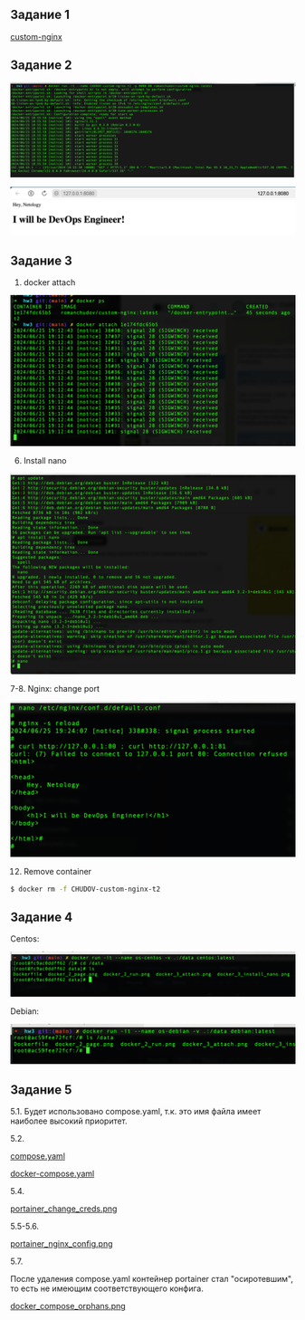 ## Задание 1

[custom-nginx](docker.io/romanchudov/custom-nginx)

## Задание 2

![Docker Run](docker_2_run.png)

![Docker Run Page](docker_2_page.png)

## Задание 3

1. docker attach <container ID>

![Docker Attach](docker_3_attach.png)

6. Install nano

![Docker Install nano](docker_3_install_nano.png)

7-8. Nginx: change port

![Docker Nginx change port](docker_3_nginx_port.png)

12. Remove container

```sh
$ docker rm -f CHUDOV-custom-nginx-t2
```

## Задание 4

Centos:

![Centos](docker_4_centos.png)

Debian:

![Debian](docker_4_debian.png)

## Задание 5

5.1. Будет использовано compose.yaml, т.к. это имя файла имеет наиболее высокий приоритет.

5.2.

[compose.yaml](compose.yaml)

[docker-compose.yaml](docker-compose.yaml)

5.4.

[portainer_change_creds.png](portainer_change_creds.png)

5.5-5.6.

[portainer_nginx_config.png](portainer_nginx_config.png)

5.7.

После удаления compose.yaml контейнер portainer стал "осиротевшим", то есть не имеющим соответствующего конфига.

[docker_compose_orphans.png](docker_compose_orphans.png)

